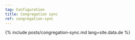 ```yaml
---
tag: Configuration
title: Congregation sync
ref: congregation-sync
---
```


{% include posts/congregation-sync.md lang=site.data.de %}

